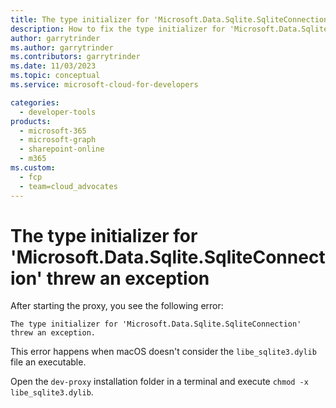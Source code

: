 ```yaml
---
title: The type initializer for 'Microsoft.Data.Sqlite.SqliteConnection' threw an exception
description: How to fix the type initializer for 'Microsoft.Data.Sqlite.SqliteConnection' threw an exception error
author: garrytrinder
ms.author: garrytrinder
ms.contributors: garrytrinder
ms.date: 11/03/2023
ms.topic: conceptual
ms.service: microsoft-cloud-for-developers

categories:
  - developer-tools
products:
  - microsoft-365
  - microsoft-graph
  - sharepoint-online
  - m365
ms.custom:
  - fcp
  - team=cloud_advocates
---
```


# The type initializer for 'Microsoft.Data.Sqlite.SqliteConnection' threw an exception

After starting the proxy, you see the following error:

```text
The type initializer for 'Microsoft.Data.Sqlite.SqliteConnection' threw an exception.
```

This error happens when macOS doesn't consider the `libe_sqlite3.dylib` file an executable.

Open the `dev-proxy` installation folder in a terminal and execute `chmod -x libe_sqlite3.dylib`.
